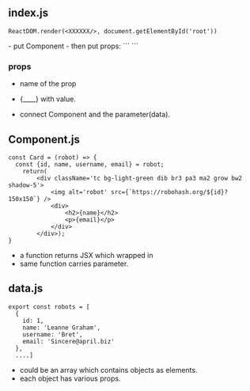 ## index.js

```
ReactDOM.render(<XXXXXX/>, document.getElementById('root'))
```
<XXXXXX/>    
- put Component
- then put props:
```
<Card id={robots[0].id} name={robots[0].name}/>
```

### props
- name of the prop
- {____} with value.

- connect Component and the parameter(data).

## Component.js
```
const Card = (robot) => {
  const {id, name, username, email} = robot;
	return(
		<div className='tc bg-light-green dib br3 pa3 ma2 grow bw2 shadow-5'>
			<img alt='robot' src={`https://robohash.org/${id}?150x150`} />
			<div>
				<h2>{name}</h2>
				<p>{email}</p>
			</div>
		</div>);
}
```
- a function returns JSX which wrapped in <Fragment></Fragment>
- same function carries parameter.

## data.js
```
export const robots = [
  {
    id: 1,
    name: 'Leanne Graham',
    username: 'Bret',
    email: 'Sincere@april.biz'
  },
  ....]
```
- could be an array which contains objects as elements.
- each object has various props.
